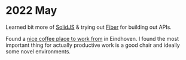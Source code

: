 # 2022 May

Learned bit more of [SolidJS](../../programming-languages/javascript/js-libraries/solid.md) & trying out [Fiber](https://github.com/gofiber/fiber) for building out APIs.

Found a [nice coffee place to work from](https://g.page/LUCIFER-BAR-KENNEDYPLEIN) in Eindhoven. I found the most important thing for actually productive work is a good chair and ideally some novel environments.
